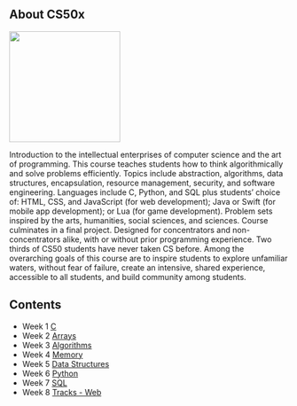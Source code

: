 ## About CS50x
<img src="https://res.cloudinary.com/practicaldev/image/fetch/s--LMw2QXqx--/c_imagga_scale,f_auto,fl_progressive,h_900,q_auto,w_1600/https://dev-to-uploads.s3.amazonaws.com/i/922c0lejoh2fgvwfddh0.jpg" width="200"/>

Introduction to the intellectual enterprises of computer science and the art of programming. This course teaches students how to think algorithmically and solve problems efficiently. Topics include abstraction, algorithms, data structures, encapsulation, resource management, security, and software engineering. Languages include C, Python, and SQL plus students’ choice of: HTML, CSS, and JavaScript (for web development); Java or Swift (for mobile app development); or Lua (for game development). Problem sets inspired by the arts, humanities, social sciences, and sciences. Course culminates in a final project. Designed for concentrators and non-concentrators alike, with or without prior programming experience. Two thirds of CS50 students have never taken CS before. Among the overarching goals of this course are to inspire students to explore unfamiliar waters, without fear of failure, create an intensive, shared experience, accessible to all students, and build community among students.

## Contents

- Week 1 [C](https://github.com/abdhsani/CS50X/tree/master/pset1)
- Week 2 [Arrays](https://github.com/abdhsani/CS50X/tree/master/pset2)
- Week 3 [Algorithms](https://github.com/abdhsani/CS50X/tree/master/pset3)
- Week 4 [Memory](https://github.com/abdhsani/CS50X/tree/master/pset4)
- Week 5 [Data Structures](https://github.com/abdhsani/CS50X/tree/master/pset5/speller)
- Week 6 [Python](https://github.com/abdhsani/CS50X/tree/master/pset6)
- Week 7 [SQL](https://github.com/abdhsani/CS50X/tree/master/pset7)
- Week 8 [Tracks - Web](https://github.com/abdhsani/CS50X/tree/master/pset8)
